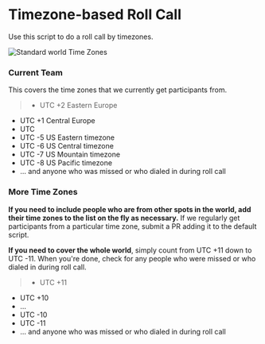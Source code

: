 # Timezone-based Roll Call

Use this script to do a roll call by timezones.

![Standard world Time Zones](https://upload.wikimedia.org/wikipedia/commons/thumb/e/e8/Standard_World_Time_Zones.png/800px-Standard_World_Time_Zones.png)

### Current Team
This covers the time zones that we currently get participants from.

> - UTC +2 Eastern Europe 
- UTC +1 Central Europe 
- UTC
- UTC -5 US Eastern timezone
- UTC -6 US Central timezone
- UTC -7 US Mountain timezone
- UTC -8 US Pacific timezone  
- ... and anyone who was missed or who dialed in during roll call

 
### More Time Zones

**If you need to include people who are from other spots in the world, add their time zones to the list on the fly as necessary.**  If we regularly get participants from a particular time zone, submit a PR adding it to the default script. 

**If you need to cover the whole world**, simply count from UTC +11 down to UTC -11. When you're done, check for  any people who were missed or who dialed in during roll call.

> - UTC +11
- UTC +10
- ...
- UTC -10
- UTC -11
- ... and anyone who was missed or who dialed in during roll call
 
